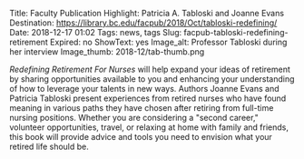 Title: Faculty Publication Highlight: Patricia A. Tabloski and Joanne Evans 
Destination: https://library.bc.edu/facpub/2018/Oct/tabloski-redefining/
Date: 2018-12-17 01:02
Tags: news, tags 
Slug: facpub-tabloski-redefining-retirement
Expired: no
ShowText: yes
Image_alt: Professor Tabloski during her interview
Image_thumb: 2018-12/tab-thumb.png

<em>Redefining Retirement For Nurses</em> will help expand your ideas of retirement by sharing opportunities available to you and enhancing your understanding of how to leverage your talents in new ways. Authors Joanne Evans and Patricia Tabloski present experiences from retired nurses who have found meaning in various paths they have chosen after retiring from full-time nursing positions. Whether you are considering a "second career," volunteer opportunities, travel, or relaxing at home with family and friends, this book will provide advice and tools you need to envision what your retired life should be. 